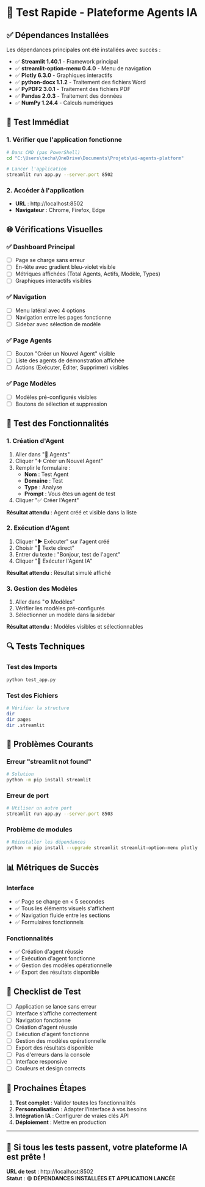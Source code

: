 # 🧪 Test Rapide - Plateforme Agents IA

## ✅ Dépendances Installées

Les dépendances principales ont été installées avec succès :
- ✅ **Streamlit 1.40.1** - Framework principal
- ✅ **streamlit-option-menu 0.4.0** - Menu de navigation
- ✅ **Plotly 6.3.0** - Graphiques interactifs
- ✅ **python-docx 1.1.2** - Traitement des fichiers Word
- ✅ **PyPDF2 3.0.1** - Traitement des fichiers PDF
- ✅ **Pandas 2.0.3** - Traitement des données
- ✅ **NumPy 1.24.4** - Calculs numériques

## 🚀 Test Immédiat

### 1. Vérifier que l'application fonctionne
```bash
# Dans CMD (pas PowerShell)
cd "C:\Users\techa\OneDrive\Documents\Projets\ai-agents-platform"

# Lancer l'application
streamlit run app.py --server.port 8502
```

### 2. Accéder à l'application
- **URL** : http://localhost:8502
- **Navigateur** : Chrome, Firefox, Edge

## 🌐 Vérifications Visuelles

### ✅ Dashboard Principal
- [ ] Page se charge sans erreur
- [ ] En-tête avec gradient bleu-violet visible
- [ ] Métriques affichées (Total Agents, Actifs, Modèle, Types)
- [ ] Graphiques interactifs visibles

### ✅ Navigation
- [ ] Menu latéral avec 4 options
- [ ] Navigation entre les pages fonctionne
- [ ] Sidebar avec sélection de modèle

### ✅ Page Agents
- [ ] Bouton "Créer un Nouvel Agent" visible
- [ ] Liste des agents de démonstration affichée
- [ ] Actions (Exécuter, Éditer, Supprimer) visibles

### ✅ Page Modèles
- [ ] Modèles pré-configurés visibles
- [ ] Boutons de sélection et suppression

## 🤖 Test des Fonctionnalités

### 1. Création d'Agent
1. Aller dans "🤖 Agents"
2. Cliquer "➕ Créer un Nouvel Agent"
3. Remplir le formulaire :
   - **Nom** : Test Agent
   - **Domaine** : Test
   - **Type** : Analyse
   - **Prompt** : Vous êtes un agent de test
4. Cliquer "✅ Créer l'Agent"

**Résultat attendu** : Agent créé et visible dans la liste

### 2. Exécution d'Agent
1. Cliquer "▶️ Exécuter" sur l'agent créé
2. Choisir "📝 Texte direct"
3. Entrer du texte : "Bonjour, test de l'agent"
4. Cliquer "🚀 Exécuter l'Agent IA"

**Résultat attendu** : Résultat simulé affiché

### 3. Gestion des Modèles
1. Aller dans "⚙️ Modèles"
2. Vérifier les modèles pré-configurés
3. Sélectionner un modèle dans la sidebar

**Résultat attendu** : Modèles visibles et sélectionnables

## 🔍 Tests Techniques

### Test des Imports
```bash
python test_app.py
```

### Test des Fichiers
```bash
# Vérifier la structure
dir
dir pages
dir .streamlit
```

## 🚨 Problèmes Courants

### Erreur "streamlit not found"
```bash
# Solution
python -m pip install streamlit
```

### Erreur de port
```bash
# Utiliser un autre port
streamlit run app.py --server.port 8503
```

### Problème de modules
```bash
# Réinstaller les dépendances
python -m pip install --upgrade streamlit streamlit-option-menu plotly python-docx PyPDF2
```

## 📊 Métriques de Succès

### Interface
- ✅ Page se charge en < 5 secondes
- ✅ Tous les éléments visuels s'affichent
- ✅ Navigation fluide entre les sections
- ✅ Formulaires fonctionnels

### Fonctionnalités
- ✅ Création d'agent réussie
- ✅ Exécution d'agent fonctionne
- ✅ Gestion des modèles opérationnelle
- ✅ Export des résultats disponible

## 🎯 Checklist de Test

- [ ] Application se lance sans erreur
- [ ] Interface s'affiche correctement
- [ ] Navigation fonctionne
- [ ] Création d'agent réussie
- [ ] Exécution d'agent fonctionne
- [ ] Gestion des modèles opérationnelle
- [ ] Export des résultats disponible
- [ ] Pas d'erreurs dans la console
- [ ] Interface responsive
- [ ] Couleurs et design corrects

## 🚀 Prochaines Étapes

1. **Test complet** : Valider toutes les fonctionnalités
2. **Personnalisation** : Adapter l'interface à vos besoins
3. **Intégration IA** : Configurer de vraies clés API
4. **Déploiement** : Mettre en production

---

## 🎉 Si tous les tests passent, votre plateforme IA est prête !

**URL de test** : http://localhost:8502  
**Statut** : 🟢 **DÉPENDANCES INSTALLÉES ET APPLICATION LANCÉE**


